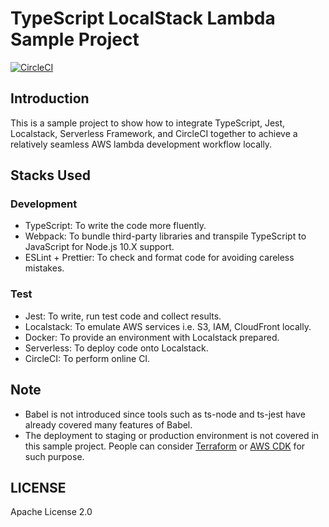 # TypeScript LocalStack Lambda Sample Project

[![CircleCI](https://circleci.com/gh/cho0o0/TypeScript-LocalStack-Lambda-Sample-Project.svg?style=shield)](https://circleci.com/gh/cho0o0/TypeScript-LocalStack-Lambda-Sample-Project)

## Introduction

This is a sample project to show how to integrate TypeScript, Jest, Localstack, Serverless Framework, and CircleCI together to achieve a relatively seamless AWS lambda development workflow locally.  

## Stacks Used

### Development

- TypeScript: To write the code more fluently.
- Webpack: To bundle third-party libraries and transpile TypeScript to JavaScript for Node.js 10.X support.
- ESLint + Prettier: To check and format code for avoiding careless mistakes.

### Test

- Jest: To write, run test code and collect results.
- Localstack: To emulate AWS services i.e. S3, IAM, CloudFront locally.
- Docker: To provide an environment with Localstack prepared.
- Serverless: To deploy code onto Localstack.
- CircleCI: To perform online CI.

## Note

- Babel is not introduced since tools such as ts-node and ts-jest have already covered many features of Babel.
- The deployment to staging or production environment is not covered in this sample project. People can consider [Terraform](https://www.terraform.io/) or [AWS CDK](https://docs.aws.amazon.com/cdk/latest/guide/home.html) for such purpose.

## LICENSE

Apache License 2.0

